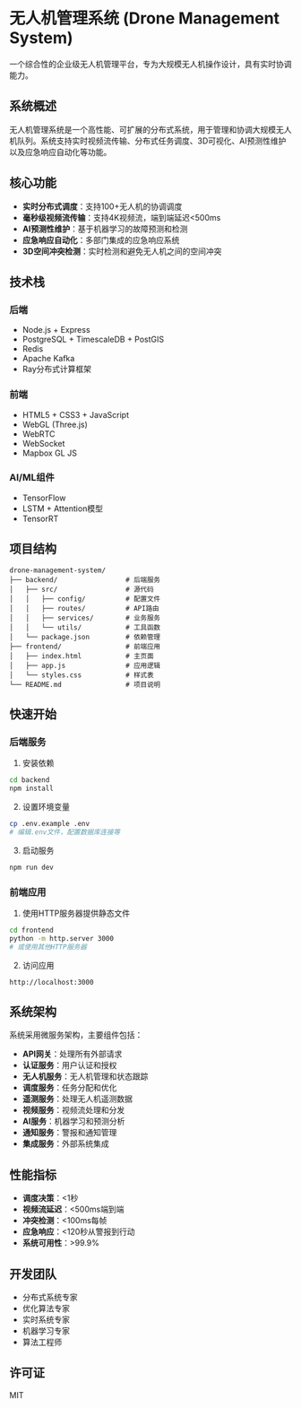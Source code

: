 # 无人机管理系统 (Drone Management System)

一个综合性的企业级无人机管理平台，专为大规模无人机操作设计，具有实时协调能力。

## 系统概述

无人机管理系统是一个高性能、可扩展的分布式系统，用于管理和协调大规模无人机队列。系统支持实时视频流传输、分布式任务调度、3D可视化、AI预测性维护以及应急响应自动化等功能。

## 核心功能

- **实时分布式调度**：支持100+无人机的协调调度
- **毫秒级视频流传输**：支持4K视频流，端到端延迟<500ms
- **AI预测性维护**：基于机器学习的故障预测和检测
- **应急响应自动化**：多部门集成的应急响应系统
- **3D空间冲突检测**：实时检测和避免无人机之间的空间冲突

## 技术栈

### 后端
- Node.js + Express
- PostgreSQL + TimescaleDB + PostGIS
- Redis
- Apache Kafka
- Ray分布式计算框架

### 前端
- HTML5 + CSS3 + JavaScript
- WebGL (Three.js)
- WebRTC
- WebSocket
- Mapbox GL JS

### AI/ML组件
- TensorFlow
- LSTM + Attention模型
- TensorRT

## 项目结构

```
drone-management-system/
├── backend/                 # 后端服务
│   ├── src/                 # 源代码
│   │   ├── config/          # 配置文件
│   │   ├── routes/          # API路由
│   │   ├── services/        # 业务服务
│   │   └── utils/           # 工具函数
│   └── package.json         # 依赖管理
├── frontend/                # 前端应用
│   ├── index.html           # 主页面
│   ├── app.js               # 应用逻辑
│   └── styles.css           # 样式表
└── README.md                # 项目说明
```

## 快速开始

### 后端服务

1. 安装依赖
```bash
cd backend
npm install
```

2. 设置环境变量
```bash
cp .env.example .env
# 编辑.env文件，配置数据库连接等
```

3. 启动服务
```bash
npm run dev
```

### 前端应用

1. 使用HTTP服务器提供静态文件
```bash
cd frontend
python -m http.server 3000
# 或使用其他HTTP服务器
```

2. 访问应用
```
http://localhost:3000
```

## 系统架构

系统采用微服务架构，主要组件包括：

- **API网关**：处理所有外部请求
- **认证服务**：用户认证和授权
- **无人机服务**：无人机管理和状态跟踪
- **调度服务**：任务分配和优化
- **遥测服务**：处理无人机遥测数据
- **视频服务**：视频流处理和分发
- **AI服务**：机器学习和预测分析
- **通知服务**：警报和通知管理
- **集成服务**：外部系统集成

## 性能指标

- **调度决策**：<1秒
- **视频流延迟**：<500ms端到端
- **冲突检测**：<100ms每帧
- **应急响应**：<120秒从警报到行动
- **系统可用性**：>99.9%

## 开发团队

- 分布式系统专家
- 优化算法专家
- 实时系统专家
- 机器学习专家
- 算法工程师

## 许可证

MIT